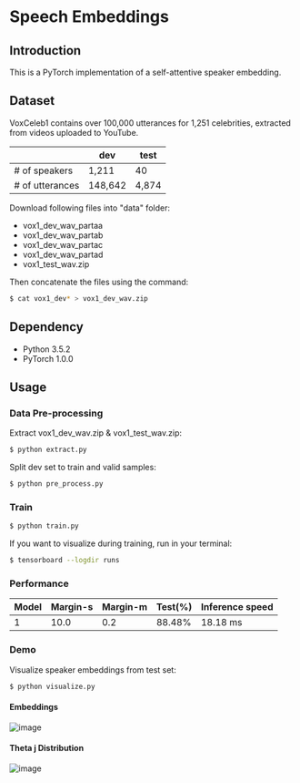 # Speech Embeddings

## Introduction

This is a PyTorch implementation of a self-attentive speaker embedding.

## Dataset

VoxCeleb1 contains over 100,000 utterances for 1,251 celebrities, extracted from videos uploaded to YouTube. 

| |dev|test|
|---|---|---|
|# of speakers|1,211|40|
|# of utterances|148,642|4,874|

Download following files into "data" folder:
- vox1_dev_wav_partaa  
- vox1_dev_wav_partab  
- vox1_dev_wav_partac  
- vox1_dev_wav_partad  
- vox1_test_wav.zip

Then concatenate the files using the command:
```bash
$ cat vox1_dev* > vox1_dev_wav.zip
```

## Dependency

- Python 3.5.2
- PyTorch 1.0.0

## Usage
### Data Pre-processing
Extract vox1_dev_wav.zip & vox1_test_wav.zip:
```bash
$ python extract.py
```


Split dev set to train and valid samples:
```bash
$ python pre_process.py
```

### Train
```bash
$ python train.py
```

If you want to visualize during training, run in your terminal:
```bash
$ tensorboard --logdir runs
```

### Performance
Model|Margin-s|Margin-m|Test(%)|Inference speed|
|---|---|---|---|---|
|1|10.0|0.2|88.48%|18.18 ms|



### Demo
Visualize speaker embeddings from test set:
```bash
$ python visualize.py
```

#### Embeddings
![image](https://github.com/foamliu/Speaker-Embeddings/raw/master/images/embeddings.png)


#### Theta j Distribution
![image](https://github.com/foamliu/Speaker-Embeddings/raw/master/images/theta_dist.png)
